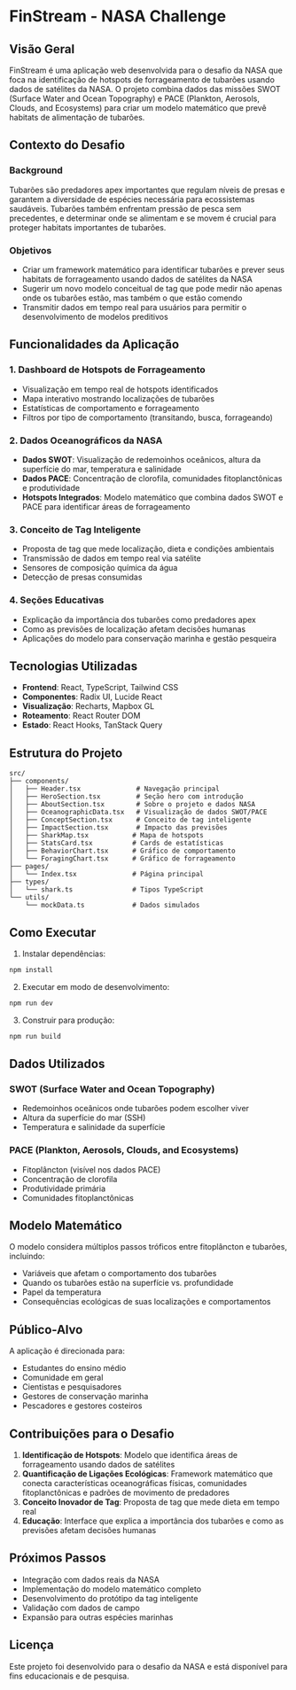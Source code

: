 # FinStream - NASA Challenge

## Visão Geral

FinStream é uma aplicação web desenvolvida para o desafio da NASA que foca na identificação de hotspots de forrageamento de tubarões usando dados de satélites da NASA. O projeto combina dados das missões SWOT (Surface Water and Ocean Topography) e PACE (Plankton, Aerosols, Clouds, and Ecosystems) para criar um modelo matemático que prevê habitats de alimentação de tubarões.

## Contexto do Desafio

### Background
Tubarões são predadores apex importantes que regulam níveis de presas e garantem a diversidade de espécies necessária para ecossistemas saudáveis. Tubarões também enfrentam pressão de pesca sem precedentes, e determinar onde se alimentam e se movem é crucial para proteger habitats importantes de tubarões.

### Objetivos
- Criar um framework matemático para identificar tubarões e prever seus habitats de forrageamento usando dados de satélites da NASA
- Sugerir um novo modelo conceitual de tag que pode medir não apenas onde os tubarões estão, mas também o que estão comendo
- Transmitir dados em tempo real para usuários para permitir o desenvolvimento de modelos preditivos

## Funcionalidades da Aplicação

### 1. Dashboard de Hotspots de Forrageamento
- Visualização em tempo real de hotspots identificados
- Mapa interativo mostrando localizações de tubarões
- Estatísticas de comportamento e forrageamento
- Filtros por tipo de comportamento (transitando, busca, forrageando)

### 2. Dados Oceanográficos da NASA
- **Dados SWOT**: Visualização de redemoinhos oceânicos, altura da superfície do mar, temperatura e salinidade
- **Dados PACE**: Concentração de clorofila, comunidades fitoplanctônicas e produtividade
- **Hotspots Integrados**: Modelo matemático que combina dados SWOT e PACE para identificar áreas de forrageamento

### 3. Conceito de Tag Inteligente
- Proposta de tag que mede localização, dieta e condições ambientais
- Transmissão de dados em tempo real via satélite
- Sensores de composição química da água
- Detecção de presas consumidas

### 4. Seções Educativas
- Explicação da importância dos tubarões como predadores apex
- Como as previsões de localização afetam decisões humanas
- Aplicações do modelo para conservação marinha e gestão pesqueira

## Tecnologias Utilizadas

- **Frontend**: React, TypeScript, Tailwind CSS
- **Componentes**: Radix UI, Lucide React
- **Visualização**: Recharts, Mapbox GL
- **Roteamento**: React Router DOM
- **Estado**: React Hooks, TanStack Query

## Estrutura do Projeto

```
src/
├── components/
│   ├── Header.tsx              # Navegação principal
│   ├── HeroSection.tsx         # Seção hero com introdução
│   ├── AboutSection.tsx        # Sobre o projeto e dados NASA
│   ├── OceanographicData.tsx   # Visualização de dados SWOT/PACE
│   ├── ConceptSection.tsx      # Conceito de tag inteligente
│   ├── ImpactSection.tsx       # Impacto das previsões
│   ├── SharkMap.tsx           # Mapa de hotspots
│   ├── StatsCard.tsx          # Cards de estatísticas
│   ├── BehaviorChart.tsx      # Gráfico de comportamento
│   └── ForagingChart.tsx      # Gráfico de forrageamento
├── pages/
│   └── Index.tsx              # Página principal
├── types/
│   └── shark.ts               # Tipos TypeScript
└── utils/
    └── mockData.ts            # Dados simulados
```

## Como Executar

1. Instalar dependências:
```bash
npm install
```

2. Executar em modo de desenvolvimento:
```bash
npm run dev
```

3. Construir para produção:
```bash
npm run build
```

## Dados Utilizados

### SWOT (Surface Water and Ocean Topography)
- Redemoinhos oceânicos onde tubarões podem escolher viver
- Altura da superfície do mar (SSH)
- Temperatura e salinidade da superfície

### PACE (Plankton, Aerosols, Clouds, and Ecosystems)
- Fitoplâncton (visível nos dados PACE)
- Concentração de clorofila
- Produtividade primária
- Comunidades fitoplanctônicas

## Modelo Matemático

O modelo considera múltiplos passos tróficos entre fitoplâncton e tubarões, incluindo:
- Variáveis que afetam o comportamento dos tubarões
- Quando os tubarões estão na superfície vs. profundidade
- Papel da temperatura
- Consequências ecológicas de suas localizações e comportamentos

## Público-Alvo

A aplicação é direcionada para:
- Estudantes do ensino médio
- Comunidade em geral
- Cientistas e pesquisadores
- Gestores de conservação marinha
- Pescadores e gestores costeiros

## Contribuições para o Desafio

1. **Identificação de Hotspots**: Modelo que identifica áreas de forrageamento usando dados de satélites
2. **Quantificação de Ligações Ecológicas**: Framework matemático que conecta características oceanográficas físicas, comunidades fitoplanctônicas e padrões de movimento de predadores
3. **Conceito Inovador de Tag**: Proposta de tag que mede dieta em tempo real
4. **Educação**: Interface que explica a importância dos tubarões e como as previsões afetam decisões humanas

## Próximos Passos

- Integração com dados reais da NASA
- Implementação do modelo matemático completo
- Desenvolvimento do protótipo da tag inteligente
- Validação com dados de campo
- Expansão para outras espécies marinhas

## Licença

Este projeto foi desenvolvido para o desafio da NASA e está disponível para fins educacionais e de pesquisa.
